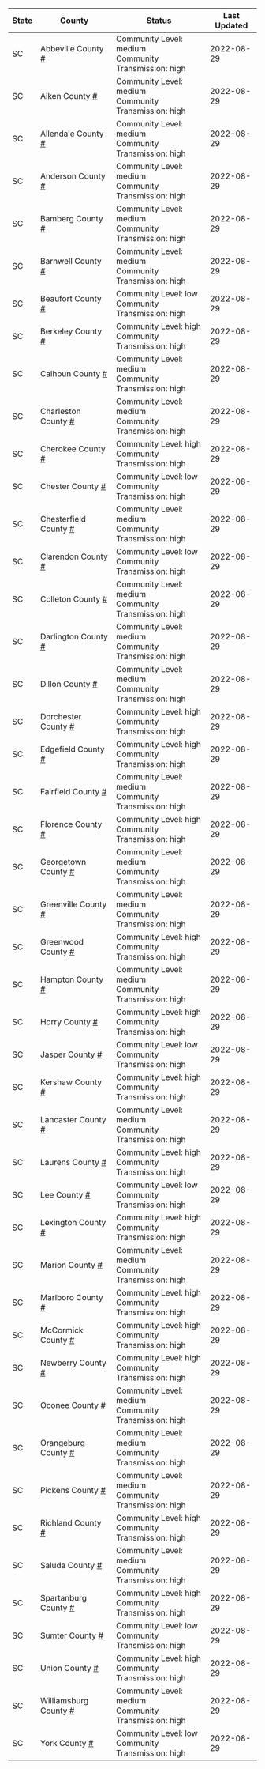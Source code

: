 State | County | Status | Last Updated
--- | --- | --- | --- 
SC | Abbeville County <a href="#abbeville_county">#</a> | <a name="abbeville_county"></a>Community Level: medium<br/>Community Transmission: high | 2022-08-29
SC | Aiken County <a href="#aiken_county">#</a> | <a name="aiken_county"></a>Community Level: medium<br/>Community Transmission: high | 2022-08-29
SC | Allendale County <a href="#allendale_county">#</a> | <a name="allendale_county"></a>Community Level: medium<br/>Community Transmission: high | 2022-08-29
SC | Anderson County <a href="#anderson_county">#</a> | <a name="anderson_county"></a>Community Level: medium<br/>Community Transmission: high | 2022-08-29
SC | Bamberg County <a href="#bamberg_county">#</a> | <a name="bamberg_county"></a>Community Level: medium<br/>Community Transmission: high | 2022-08-29
SC | Barnwell County <a href="#barnwell_county">#</a> | <a name="barnwell_county"></a>Community Level: medium<br/>Community Transmission: high | 2022-08-29
SC | Beaufort County <a href="#beaufort_county">#</a> | <a name="beaufort_county"></a>Community Level: low<br/>Community Transmission: high | 2022-08-29
SC | Berkeley County <a href="#berkeley_county">#</a> | <a name="berkeley_county"></a>Community Level: high<br/>Community Transmission: high | 2022-08-29
SC | Calhoun County <a href="#calhoun_county">#</a> | <a name="calhoun_county"></a>Community Level: medium<br/>Community Transmission: high | 2022-08-29
SC | Charleston County <a href="#charleston_county">#</a> | <a name="charleston_county"></a>Community Level: medium<br/>Community Transmission: high | 2022-08-29
SC | Cherokee County <a href="#cherokee_county">#</a> | <a name="cherokee_county"></a>Community Level: high<br/>Community Transmission: high | 2022-08-29
SC | Chester County <a href="#chester_county">#</a> | <a name="chester_county"></a>Community Level: low<br/>Community Transmission: high | 2022-08-29
SC | Chesterfield County <a href="#chesterfield_county">#</a> | <a name="chesterfield_county"></a>Community Level: medium<br/>Community Transmission: high | 2022-08-29
SC | Clarendon County <a href="#clarendon_county">#</a> | <a name="clarendon_county"></a>Community Level: low<br/>Community Transmission: high | 2022-08-29
SC | Colleton County <a href="#colleton_county">#</a> | <a name="colleton_county"></a>Community Level: medium<br/>Community Transmission: high | 2022-08-29
SC | Darlington County <a href="#darlington_county">#</a> | <a name="darlington_county"></a>Community Level: medium<br/>Community Transmission: high | 2022-08-29
SC | Dillon County <a href="#dillon_county">#</a> | <a name="dillon_county"></a>Community Level: medium<br/>Community Transmission: high | 2022-08-29
SC | Dorchester County <a href="#dorchester_county">#</a> | <a name="dorchester_county"></a>Community Level: high<br/>Community Transmission: high | 2022-08-29
SC | Edgefield County <a href="#edgefield_county">#</a> | <a name="edgefield_county"></a>Community Level: high<br/>Community Transmission: high | 2022-08-29
SC | Fairfield County <a href="#fairfield_county">#</a> | <a name="fairfield_county"></a>Community Level: medium<br/>Community Transmission: high | 2022-08-29
SC | Florence County <a href="#florence_county">#</a> | <a name="florence_county"></a>Community Level: high<br/>Community Transmission: high | 2022-08-29
SC | Georgetown County <a href="#georgetown_county">#</a> | <a name="georgetown_county"></a>Community Level: medium<br/>Community Transmission: high | 2022-08-29
SC | Greenville County <a href="#greenville_county">#</a> | <a name="greenville_county"></a>Community Level: medium<br/>Community Transmission: high | 2022-08-29
SC | Greenwood County <a href="#greenwood_county">#</a> | <a name="greenwood_county"></a>Community Level: high<br/>Community Transmission: high | 2022-08-29
SC | Hampton County <a href="#hampton_county">#</a> | <a name="hampton_county"></a>Community Level: medium<br/>Community Transmission: high | 2022-08-29
SC | Horry County <a href="#horry_county">#</a> | <a name="horry_county"></a>Community Level: high<br/>Community Transmission: high | 2022-08-29
SC | Jasper County <a href="#jasper_county">#</a> | <a name="jasper_county"></a>Community Level: low<br/>Community Transmission: high | 2022-08-29
SC | Kershaw County <a href="#kershaw_county">#</a> | <a name="kershaw_county"></a>Community Level: high<br/>Community Transmission: high | 2022-08-29
SC | Lancaster County <a href="#lancaster_county">#</a> | <a name="lancaster_county"></a>Community Level: medium<br/>Community Transmission: high | 2022-08-29
SC | Laurens County <a href="#laurens_county">#</a> | <a name="laurens_county"></a>Community Level: high<br/>Community Transmission: high | 2022-08-29
SC | Lee County <a href="#lee_county">#</a> | <a name="lee_county"></a>Community Level: low<br/>Community Transmission: high | 2022-08-29
SC | Lexington County <a href="#lexington_county">#</a> | <a name="lexington_county"></a>Community Level: high<br/>Community Transmission: high | 2022-08-29
SC | Marion County <a href="#marion_county">#</a> | <a name="marion_county"></a>Community Level: medium<br/>Community Transmission: high | 2022-08-29
SC | Marlboro County <a href="#marlboro_county">#</a> | <a name="marlboro_county"></a>Community Level: high<br/>Community Transmission: high | 2022-08-29
SC | McCormick County <a href="#mccormick_county">#</a> | <a name="mccormick_county"></a>Community Level: high<br/>Community Transmission: high | 2022-08-29
SC | Newberry County <a href="#newberry_county">#</a> | <a name="newberry_county"></a>Community Level: high<br/>Community Transmission: high | 2022-08-29
SC | Oconee County <a href="#oconee_county">#</a> | <a name="oconee_county"></a>Community Level: medium<br/>Community Transmission: high | 2022-08-29
SC | Orangeburg County <a href="#orangeburg_county">#</a> | <a name="orangeburg_county"></a>Community Level: medium<br/>Community Transmission: high | 2022-08-29
SC | Pickens County <a href="#pickens_county">#</a> | <a name="pickens_county"></a>Community Level: medium<br/>Community Transmission: high | 2022-08-29
SC | Richland County <a href="#richland_county">#</a> | <a name="richland_county"></a>Community Level: high<br/>Community Transmission: high | 2022-08-29
SC | Saluda County <a href="#saluda_county">#</a> | <a name="saluda_county"></a>Community Level: medium<br/>Community Transmission: high | 2022-08-29
SC | Spartanburg County <a href="#spartanburg_county">#</a> | <a name="spartanburg_county"></a>Community Level: high<br/>Community Transmission: high | 2022-08-29
SC | Sumter County <a href="#sumter_county">#</a> | <a name="sumter_county"></a>Community Level: low<br/>Community Transmission: high | 2022-08-29
SC | Union County <a href="#union_county">#</a> | <a name="union_county"></a>Community Level: high<br/>Community Transmission: high | 2022-08-29
SC | Williamsburg County <a href="#williamsburg_county">#</a> | <a name="williamsburg_county"></a>Community Level: medium<br/>Community Transmission: high | 2022-08-29
SC | York County <a href="#york_county">#</a> | <a name="york_county"></a>Community Level: low<br/>Community Transmission: high | 2022-08-29
